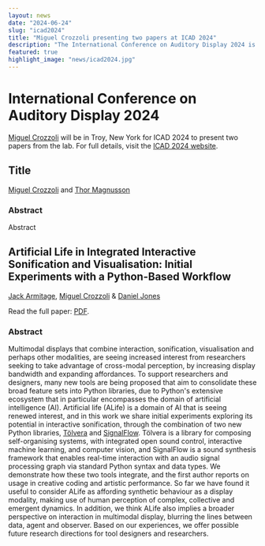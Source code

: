 ```yaml
---
layout: news
date: "2024-06-24"
slug: "icad2024"
title: "Miguel Crozzoli presenting two papers at ICAD 2024"
description: "The International Conference on Auditory Display 2024 is being held in Troy, NY, USA"
featured: true
highlight_image: "news/icad2024.jpg"
---
```


<script>
    import CaptionedImage from "../../components/Images/CaptionedImage.svelte"
</script>

<CaptionedImage
src="news/icad2024.jpg"
alt="International Conference on Auditory Display 2024 is being held in Troy, NY, USA"
caption="International Conference on Auditory Display 2024 is being held in Troy, NY, USA"
/>

# International Conference on Auditory Display 2024

[Miguel Crozzoli](/people#miguel-crozzoli) will be in Troy, New York for ICAD 2024 to present two papers from the lab.
For full details, visit the [ICAD 2024 website](https://icad2024.icad.org).

## Title

[Miguel Crozzoli](/people#miguel-crozzoli) and [Thor Magnusson](/people#thor-magnusson)

### Abstract

Abstract

## Artificial Life in Integrated Interactive Sonification and Visualisation: Initial Experiments with a Python-Based Workflow

[Jack Armitage](/people#jack-armitage), [Miguel Crozzoli](/people#miguel-crozzoli) & [Daniel Jones](https://www.erase.net/)

Read the full paper: [PDF](http://iil.is/pdf/2024_icad_armitage_et_al_alife.pdf).

### Abstract

Multimodal displays that combine interaction, sonification, visualisation and perhaps other modalities, are seeing increased interest from researchers seeking to take advantage of cross-modal perception, by increasing display bandwidth and expanding affordances. To support researchers and designers, many new tools are being proposed that aim to consolidate these broad feature sets into Python libraries, due to Python's extensive ecosystem that in particular encompasses the domain of artificial intelligence (AI). Artificial life (ALife) is a domain of AI that is seeing renewed interest, and in this work we share initial experiments exploring its potential in interactive sonification, through the combination of two new Python libraries, [Tölvera](/research/tolvera) and [SignalFlow](http://signalflow.dev). Tölvera is a library for composing self-organising systems, with integrated open sound control, interactive machine learning, and computer vision, and SignalFlow is a sound synthesis framework that enables real-time interaction with an audio signal processing graph via standard Python syntax and data types. We demonstrate how these two tools integrate, and the first author reports on usage in creative coding and artistic performance. So far we have found it useful to consider ALife as affording synthetic behaviour as a display modality, making use of human perception of complex, collective and emergent dynamics. In addition, we think ALife also implies a broader perspective on interaction in multimodal display, blurring the lines between data, agent and observer. Based on our experiences, we offer possible future research directions for tool designers and researchers.

